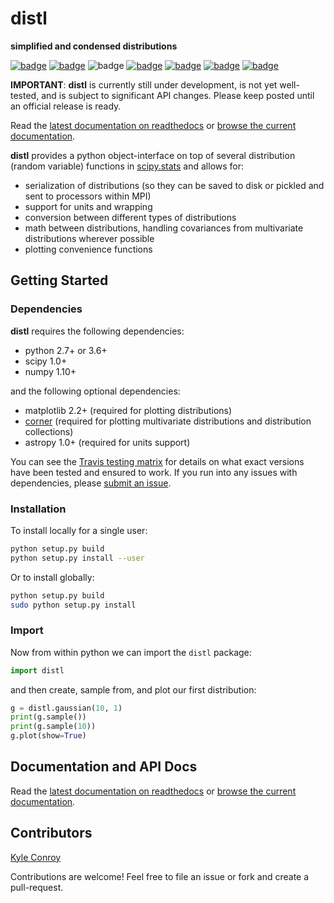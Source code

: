 # distl

**simplified and condensed distributions**

[![badge](https://img.shields.io/badge/github-kecnry%2Fdistl-blue.svg)](https://github.com/kecnry/distl)
[![badge](https://img.shields.io/badge/pip-unreleased-lightgray.svg)](https://pypi.org/project/distl/)
![badge](https://img.shields.io/badge/python-2.7+%20%7C%203.6+-blue.svg)
[![badge](https://img.shields.io/badge/license-GPL3-blue.svg)](https://github.com/kecnry/distl/blob/master/LICENSE)
[![badge](https://travis-ci.com/kecnry/distl.svg?branch=master)](https://travis-ci.com/kecnry/distl)
[![badge](https://img.shields.io/codecov/c/github/kecnry/distl)](https://codecov.io/gh/kecnry/distl)
[![badge](https://readthedocs.org/projects/distl/badge/?version=latest)](https://distl.readthedocs.io/en/latest/?badge=latest)


**IMPORTANT**: **distl** is currently still under development, is not yet well-tested, and is subject to significant API changes.  Please keep posted until an official release is ready.

Read the [latest documentation on readthedocs](https://distl.readthedocs.io) or [browse the current documentation](./docs/index.md).

**distl** provides a python object-interface on top of several distribution (random variable) functions in [scipy.stats](https://docs.scipy.org/doc/scipy/reference/stats.html) and allows for:

  - serialization of distributions (so they can be saved to disk or pickled and sent to processors within MPI)
  - support for units and wrapping
  - conversion between different types of distributions
  - math between distributions, handling covariances from multivariate distributions wherever possible
  - plotting convenience functions

## Getting Started

### Dependencies

**distl** requires the following dependencies:

  - python 2.7+ or 3.6+
  - scipy 1.0+
  - numpy 1.10+


and the following optional dependencies:

  - matplotlib 2.2+ (required for plotting distributions)
  - [corner](https://corner.readthedocs.io) (required for plotting multivariate distributions and distribution collections)
  - astropy 1.0+ (required for units support)


You can see the [Travis testing matrix](https://travis-ci.com/kecnry/distl) for
details on what exact versions have been tested and ensured to work.  If you run
into any issues with dependencies, please [submit an issue](https://github.com/kecnry/distl/issues/new).

### Installation

To install locally for a single user:

```sh
python setup.py build
python setup.py install --user
```

Or to install globally:

```sh
python setup.py build
sudo python setup.py install
```

### Import

Now from within python we can import the `distl` package:

```py
import distl
```

and then create, sample from, and plot our first distribution:

```py
g = distl.gaussian(10, 1)
print(g.sample())
print(g.sample(10))
g.plot(show=True)
```

## Documentation and API Docs

Read the [latest documentation on readthedocs](https://distl.readthedocs.io) or [browse the current documentation](./docs/index.md).

## Contributors

[Kyle Conroy](https://github.com/kecnry)

Contributions are welcome!  Feel free to file an issue or fork and create a pull-request.
